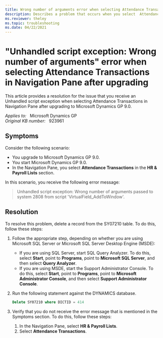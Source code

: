 ```yaml
---
title: Wrong number of arguments error when selecting Attendance Transactions
description: Describes a problem that occurs when you select  Attendance Transactions in Navigation Pane after upgrading to Microsoft Dynamics GP 9.0.
ms.reviewer: theley
ms.topic: troubleshooting
ms.date: 04/22/2021
---
```

# "Unhandled script exception: Wrong number of arguments" error when selecting Attendance Transactions in Navigation Pane after upgrading

This article provides a resolution for the issue that you receive an Unhandled script exception when selecting Attendance Transactions in Navigation Pane after upgrading to Microsoft Dynamics GP 9.0.

_Applies to:_ &nbsp; Microsoft Dynamics GP  
_Original KB number:_ &nbsp; 923961

## Symptoms

Consider the following scenario:

- You upgrade to Microsoft Dynamics GP 9.0.
- You start Microsoft Dynamics GP 9.0.
- In the Navigation Pane, you select **Attendance Transactions** in the **HR & Payroll Lists** section.

In this scenario, you receive the following error message:

> Unhandled script exception: Wrong number of arguments passed to system 2808 from script 'VirtualField_AddToWindow'.

## Resolution

To resolve this problem, delete a record from the SY07210 table. To do this, follow these steps:

1. Follow the appropriate step, depending on whether you are using Microsoft SQL Server or Microsoft SQL Server Desktop Engine (MSDE):

   - If you are using SQL Server, start SQL Query Analyzer. To do this, select **Start**, point to **Programs**, point to **Microsoft SQL Server**, and then select **Query Analyzer**.
   - If you are using MSDE, start the Support Administrator Console. To do this, select **Start**, point to **Programs**, point to **Microsoft Administrator Console**, and then select **Support Administrator Console**.

2. Run the following statement against the DYNAMICS database.

    ```sql
    Delete SY07210 where DICTID = 414
    ```

3. Verify that you do not receive the error message that is mentioned in the Symptoms section. To do this, follow these steps:

   1. In the Navigation Pane, select **HR & Payroll Lists**.
   2. Select **Attendance Transactions**.
